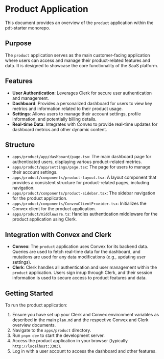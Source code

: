 # Product Application

This document provides an overview of the `product` application within the pdt-starter monorepo.

## Purpose

The `product` application serves as the main customer-facing application where users can access and manage their product-related features and data. It is designed to showcase the core functionality of the SaaS platform.

## Features

- **User Authentication**: Leverages Clerk for secure user authentication and management.
- **Dashboard**: Provides a personalized dashboard for users to view key metrics and information related to their product usage.
- **Settings**: Allows users to manage their account settings, profile information, and potentially billing details.
- **Real-time Data**: Integrates with Convex to provide real-time updates for dashboard metrics and other dynamic content.

## Structure

- `apps/product/app/dashboard/page.tsx`: The main dashboard page for authenticated users, displaying various product-related metrics.
- `apps/product/app/settings/page.tsx`: The page for users to manage their account settings.
- `apps/product/components/product-layout.tsx`: A layout component that provides a consistent structure for product-related pages, including navigation.
- `apps/product/components/product-sidebar.tsx`: The sidebar navigation for the product application.
- `apps/product/components/ConvexClientProvider.tsx`: Initializes the Convex client for the product application.
- `apps/product/middleware.ts`: Handles authentication middleware for the product application using Clerk.

## Integration with Convex and Clerk

- **Convex**: The `product` application uses Convex for its backend data. Queries are used to fetch real-time data for the dashboard, and mutations are used for any data modifications (e.g., updating user settings).
- **Clerk**: Clerk handles all authentication and user management within the `product` application. Users sign in/up through Clerk, and their session information is used to secure access to product features and data.

## Getting Started

To run the product application:

1.  Ensure you have set up your Clerk and Convex environment variables as described in the main `plan.md` and the respective Convex and Clerk overview documents.
2.  Navigate to the `apps/product` directory.
3.  Run `pnpm dev` to start the development server.
4.  Access the product application in your browser (typically `http://localhost:3303`).
5.  Log in with a user account to access the dashboard and other features.
